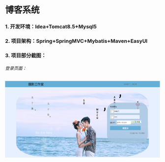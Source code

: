 # 博客系统 
### 1. 开发环境：Idea+Tomcat8.5+Mysql5
### 2. 项目架构：Spring+SpringMVC+Mybatis+Maven+EasyUI
### 3. 项目部分截图：
   
   
###### 登录页面：
![图片描述](https://github.com/liyingdan/Photo_Stu1/blob/master/imageeeeeeeeeeeeee/20190902231125.png)
